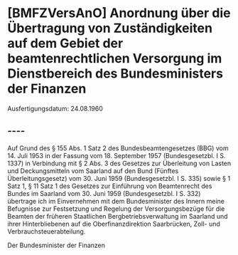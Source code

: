 # [BMFZVersAnO] Anordnung über die Übertragung von Zuständigkeiten auf dem Gebiet der beamtenrechtlichen Versorgung im Dienstbereich des Bundesministers der Finanzen

Ausfertigungsdatum: 24.08.1960

 

## ----

Auf Grund des § 155 Abs. 1 Satz 2 des Bundesbeamtengesetzes (BBG) vom 14. Juli 1953 in der Fassung vom 18. September 1957 (Bundesgesetzbl. I S. 1337) in Verbindung mit § 2 Abs. 3 des Gesetzes zur Überleitung von Lasten und Deckungsmitteln vom Saarland auf den Bund (Fünftes Überleitungsgesetz) vom 30. Juni 1959 (Bundesgesetzbl. I S. 335) sowie § 1 Satz 1, § 11 Satz 1 des Gesetzes zur Einführung von Beamtenrecht des Bundes im Saarland vom 30. Juni 1959 (Bundesgesetzbl. I S. 332) übertrage ich im Einvernehmen mit dem Bundesminister des Innern meine Befugnisse zur Festsetzung und Regelung der Versorgungsbezüge für die Beamten der früheren Staatlichen Bergbetriebsverwaltung im Saarland und ihrer Hinterbliebenen auf die Oberfinanzdirektion Saarbrücken, Zoll- und Verbrauchsteuerabteilung.  
  
Der Bundesminister der Finanzen
